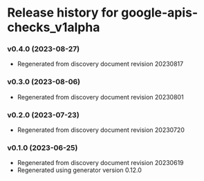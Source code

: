 # Release history for google-apis-checks_v1alpha

### v0.4.0 (2023-08-27)

* Regenerated from discovery document revision 20230817

### v0.3.0 (2023-08-06)

* Regenerated from discovery document revision 20230801

### v0.2.0 (2023-07-23)

* Regenerated from discovery document revision 20230720

### v0.1.0 (2023-06-25)

* Regenerated from discovery document revision 20230619
* Regenerated using generator version 0.12.0

